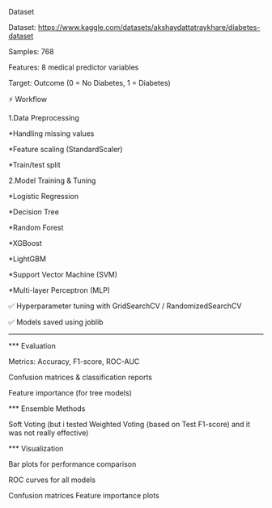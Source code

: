 Dataset

Dataset: https://www.kaggle.com/datasets/akshaydattatraykhare/diabetes-dataset

Samples: 768

Features: 8 medical predictor variables

Target: Outcome (0 = No Diabetes, 1 = Diabetes)

⚡ Workflow

1.Data Preprocessing

*Handling missing values

*Feature scaling (StandardScaler)

*Train/test split

2.Model Training & Tuning

*Logistic Regression

*Decision Tree

*Random Forest

*XGBoost

*LightGBM

*Support Vector Machine (SVM)

*Multi-layer Perceptron (MLP)


✅ Hyperparameter tuning with GridSearchCV / RandomizedSearchCV

✅ Models saved using joblib

-----------------------------------------------------------------------------------

*** Evaluation

Metrics: Accuracy, F1-score, ROC-AUC

Confusion matrices & classification reports

Feature importance (for tree models)

*** Ensemble Methods

Soft Voting (but i tested Weighted Voting (based on Test F1-score) and it was not really effective)

*** Visualization

Bar plots for performance comparison

ROC curves for all models

Confusion matrices
Feature importance plots
